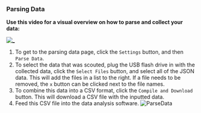 ### Parsing Data

**Use this video for a visual overview on how to parse and collect your data:**

[![_](https://img.youtube.com/vi/SpG-mJlIL4w/0.jpg)](https://www.youtube.com/watch?v=SpG-mJlIL4w)

1. To get to the parsing data page, click the `Settings` button, and then `Parse Data`.
2. To select the data that was scouted, plug the USB flash drive in with the collected data, click the `Select Files` button, and select all of the JSON data. This will add the files in a list to the right. If a file needs to be removed, the `x` button can be clicked next to the file names.
3. To combine this data into a CSV format, click the `Compile and Download` button. This will download a CSV file with the inputted data.
4. Feed this CSV file into the data analysis software.
   ![ParseData](../readmeimages/ParseData.gif)
